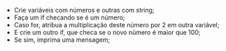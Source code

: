 * Crie variáveis com números e outras com string;
* Faça um if checando se é um número;
* Caso for, atribua a multiplicação deste número por 2 em outra variável;
* E crie um outro if, que checa se o novo número é maior que 100;
* Se sim, imprima uma mensagem;